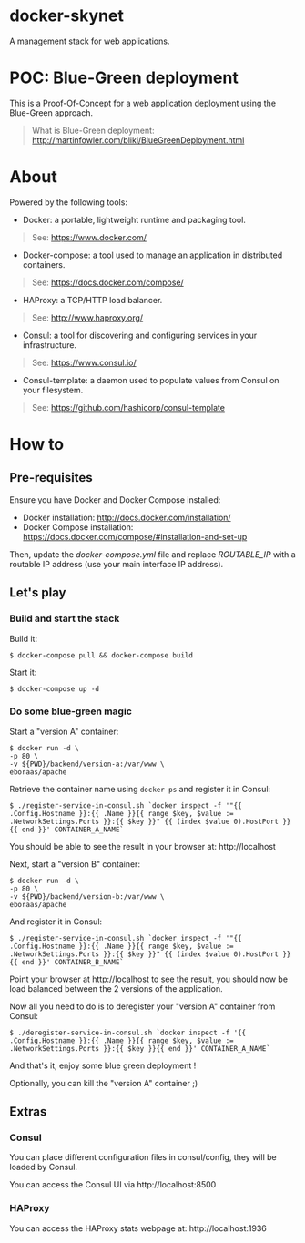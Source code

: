 # docker-skynet

A management stack for web applications.

# POC: Blue-Green deployment

This is a Proof-Of-Concept for a web application deployment using the Blue-Green approach.

> What is Blue-Green deployment: http://martinfowler.com/bliki/BlueGreenDeployment.html

# About

Powered by the following tools:

* Docker: a portable, lightweight runtime and packaging tool.
> See: https://www.docker.com/

* Docker-compose: a tool used to manage an application in distributed containers.
> See: https://docs.docker.com/compose/

* HAProxy: a TCP/HTTP load balancer.
> See: http://www.haproxy.org/

* Consul: a tool for discovering and configuring services in your infrastructure.
> See: https://www.consul.io/

* Consul-template: a daemon used to populate values from Consul on your filesystem.
> See: https://github.com/hashicorp/consul-template

# How to

## Pre-requisites

Ensure you have Docker and Docker Compose installed:

* Docker installation: http://docs.docker.com/installation/
* Docker Compose installation: https://docs.docker.com/compose/#installation-and-set-up 

Then, update the *docker-compose.yml* file and replace *ROUTABLE_IP* with a routable IP address (use your main interface IP address).

## Let's play

### Build and start the stack

Build it:

````
$ docker-compose pull && docker-compose build
````

Start it:

````
$ docker-compose up -d
````

### Do some blue-green magic

Start a "version A" container:

````
$ docker run -d \
-p 80 \
-v ${PWD}/backend/version-a:/var/www \
eboraas/apache
````

Retrieve the container name using ```docker ps``` and register it in Consul:

````
$ ./register-service-in-consul.sh `docker inspect -f '"{{ .Config.Hostname }}:{{ .Name }}{{ range $key, $value := .NetworkSettings.Ports }}:{{ $key }}" {{ (index $value 0).HostPort }}{{ end }}' CONTAINER_A_NAME`
````

You should be able to see the result in your browser at: http://localhost

Next, start a "version B" container:

````
$ docker run -d \
-p 80 \
-v ${PWD}/backend/version-b:/var/www \
eboraas/apache
````

And register it in Consul:

````
$ ./register-service-in-consul.sh `docker inspect -f '"{{ .Config.Hostname }}:{{ .Name }}{{ range $key, $value := .NetworkSettings.Ports }}:{{ $key }}" {{ (index $value 0).HostPort }}{{ end }}' CONTAINER_B_NAME`
````

Point your browser at http://localhost to see the result, you should now be load balanced between the 2 versions of the application.

Now all you need to do is to deregister your "version A" container from Consul:

````
$ ./deregister-service-in-consul.sh `docker inspect -f '{{ .Config.Hostname }}:{{ .Name }}{{ range $key, $value := .NetworkSettings.Ports }}:{{ $key }}{{ end }}' CONTAINER_A_NAME`
````

And that's it, enjoy some blue green deployment ! 

Optionally, you can kill the "version A" container ;)

## Extras

### Consul

You can place different configuration files in consul/config, they will be loaded by Consul.

You can access the Consul UI via http://localhost:8500

### HAProxy

You can access the HAProxy stats webpage at: http://localhost:1936
